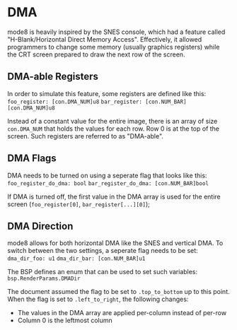 # DMA
mode8 is heavily inspired by the SNES console, which had a feature called "H-Blank/Horizontal Direct Memory Access". Effectively, it allowed programmers to change some memory (usually graphics registers) while the CRT screen prepared to draw the next row of the screen.

## DMA-able Registers
In order to simulate this feature, some registers are defined like this:
`foo_register: [con.DMA_NUM]u8`
`bar_register: [con.NUM_BAR][con.DMA_NUM]u8`

Instead of a constant value for the entire image, there is an array of size `con.DMA_NUM` that holds the values for each row. Row 0 is at the top of the screen.
Such registers are referred to as "DMA-able".

## DMA Flags
DMA needs to be turned on using a seperate flag that looks like this:
`foo_register_do_dma: bool`
`bar_register_do_dma: [con.NUM_BAR]bool`

If DMA is turned off, the first value in the DMA array is used for the entire screen (`foo_register[0]`, `bar_register[...][0]`);

## DMA Direction
mode8 allows for both horizontal DMA like the SNES and vertical DMA.
To switch between the two settings, a seperate flag needs to be set:
`dma_dir_foo: u1`
`dma_dir_bar: [con.NUM_BAR]u1`

The BSP defines an enum that can be used to set such variables:
`bsp.RenderParams.DMADir`

The document assumed the flag to be set to `.top_to_bottom` up to this point.
When the flag is set to `.left_to_right`, the following changes:
* The values in the DMA array are applied per-column instead of per-row
* Column 0 is the leftmost column

